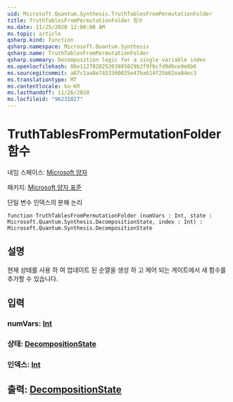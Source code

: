 ```yaml
---
uid: Microsoft.Quantum.Synthesis.TruthTablesFromPermutationFolder
title: TruthTablesFromPermutationFolder 함수
ms.date: 11/25/2020 12:00:00 AM
ms.topic: article
qsharp.kind: function
qsharp.namespace: Microsoft.Quantum.Synthesis
qsharp.name: TruthTablesFromPermutationFolder
qsharp.summary: Decomposition logic for a single variable index
ms.openlocfilehash: 86e112782825303805029b2f9f6cfd9d6ce9e8b6
ms.sourcegitcommit: a87c1aa8e7453360025e47ba614f25b02ea84ec3
ms.translationtype: MT
ms.contentlocale: ko-KR
ms.lasthandoff: 11/26/2020
ms.locfileid: "96231027"
---
```

# <a name="truthtablesfrompermutationfolder-function"></a>TruthTablesFromPermutationFolder 함수

네임 스페이스: [Microsoft 양자](xref:Microsoft.Quantum.Synthesis)

패키지: [Microsoft 양자 표준](https://nuget.org/packages/Microsoft.Quantum.Standard)


단일 변수 인덱스의 분해 논리

```qsharp
function TruthTablesFromPermutationFolder (numVars : Int, state : Microsoft.Quantum.Synthesis.DecompositionState, index : Int) : Microsoft.Quantum.Synthesis.DecompositionState
```


## <a name="description"></a>설명

현재 상태를 사용 하 여 업데이트 된 순열을 생성 하 고 제어 되는 게이트에서 새 함수를 추가할 수 있습니다.

## <a name="input"></a>입력

### <a name="numvars--int"></a>numVars: [Int](xref:microsoft.quantum.lang-ref.int)




### <a name="state--decompositionstate"></a>상태: [DecompositionState](xref:Microsoft.Quantum.Synthesis.DecompositionState)




### <a name="index--int"></a>인덱스: [Int](xref:microsoft.quantum.lang-ref.int)





## <a name="output--decompositionstate"></a>출력: [DecompositionState](xref:Microsoft.Quantum.Synthesis.DecompositionState)


